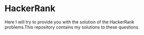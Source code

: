 # HackerRank
Here I will try to provide you with the solution of the HackerRank problems.This repository contains my solutions to these questions. 

